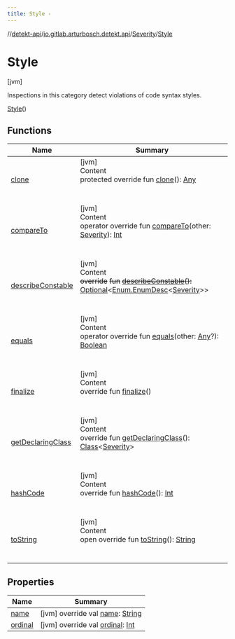 ```yaml
---
title: Style -
---
```

//[detekt-api](../../../index.md)/[io.gitlab.arturbosch.detekt.api](../../index.md)/[Severity](../index.md)/[Style](index.md)



# Style  
 [jvm] 

Inspections in this category detect violations of code syntax styles.

[Style](index.md)()  
  
   


## Functions  
  
|  Name|  Summary| 
|---|---|
| [clone](../-performance/index.md#kotlin/Enum/clone/#/PointingToDeclaration/)| [jvm]  <br>Content  <br>protected override fun [clone](../-performance/index.md#kotlin/Enum/clone/#/PointingToDeclaration/)(): [Any](https://kotlinlang.org/api/latest/jvm/stdlib/kotlin/-any/index.html)  <br><br><br>
| [compareTo](../-performance/index.md#kotlin/Enum/compareTo/#io.gitlab.arturbosch.detekt.api.Severity/PointingToDeclaration/)| [jvm]  <br>Content  <br>operator override fun [compareTo](../-performance/index.md#kotlin/Enum/compareTo/#io.gitlab.arturbosch.detekt.api.Severity/PointingToDeclaration/)(other: [Severity](../index.md)): [Int](https://kotlinlang.org/api/latest/jvm/stdlib/kotlin/-int/index.html)  <br><br><br>
| [describeConstable](../-performance/index.md#kotlin/Enum/describeConstable/#/PointingToDeclaration/)| [jvm]  <br>Content  <br>~~override~~ ~~fun~~ [~~describeConstable~~](../-performance/index.md#kotlin/Enum/describeConstable/#/PointingToDeclaration/)~~(~~~~)~~~~:~~ [Optional](https://docs.oracle.com/javase/8/docs/api/java/util/Optional.html)<[Enum.EnumDesc](https://docs.oracle.com/javase/8/docs/api/java/lang/Enum.EnumDesc.html)<[Severity](../index.md)>>  <br><br><br>
| [equals](../-performance/index.md#kotlin/Enum/equals/#kotlin.Any?/PointingToDeclaration/)| [jvm]  <br>Content  <br>operator override fun [equals](../-performance/index.md#kotlin/Enum/equals/#kotlin.Any?/PointingToDeclaration/)(other: [Any](https://kotlinlang.org/api/latest/jvm/stdlib/kotlin/-any/index.html)?): [Boolean](https://kotlinlang.org/api/latest/jvm/stdlib/kotlin/-boolean/index.html)  <br><br><br>
| [finalize](../-performance/index.md#kotlin/Enum/finalize/#/PointingToDeclaration/)| [jvm]  <br>Content  <br>override fun [finalize](../-performance/index.md#kotlin/Enum/finalize/#/PointingToDeclaration/)()  <br><br><br>
| [getDeclaringClass](../-performance/index.md#kotlin/Enum/getDeclaringClass/#/PointingToDeclaration/)| [jvm]  <br>Content  <br>override fun [getDeclaringClass](../-performance/index.md#kotlin/Enum/getDeclaringClass/#/PointingToDeclaration/)(): [Class](https://docs.oracle.com/javase/8/docs/api/java/lang/Class.html)<[Severity](../index.md)>  <br><br><br>
| [hashCode](../-performance/index.md#kotlin/Enum/hashCode/#/PointingToDeclaration/)| [jvm]  <br>Content  <br>override fun [hashCode](../-performance/index.md#kotlin/Enum/hashCode/#/PointingToDeclaration/)(): [Int](https://kotlinlang.org/api/latest/jvm/stdlib/kotlin/-int/index.html)  <br><br><br>
| [toString](../-performance/index.md#kotlin/Enum/toString/#/PointingToDeclaration/)| [jvm]  <br>Content  <br>open override fun [toString](../-performance/index.md#kotlin/Enum/toString/#/PointingToDeclaration/)(): [String](https://kotlinlang.org/api/latest/jvm/stdlib/kotlin/-string/index.html)  <br><br><br>


## Properties  
  
|  Name|  Summary| 
|---|---|
| [name](index.md#io.gitlab.arturbosch.detekt.api/Severity.Style/name/#/PointingToDeclaration/)|  [jvm] override val [name](index.md#io.gitlab.arturbosch.detekt.api/Severity.Style/name/#/PointingToDeclaration/): [String](https://kotlinlang.org/api/latest/jvm/stdlib/kotlin/-string/index.html)   <br>
| [ordinal](index.md#io.gitlab.arturbosch.detekt.api/Severity.Style/ordinal/#/PointingToDeclaration/)|  [jvm] override val [ordinal](index.md#io.gitlab.arturbosch.detekt.api/Severity.Style/ordinal/#/PointingToDeclaration/): [Int](https://kotlinlang.org/api/latest/jvm/stdlib/kotlin/-int/index.html)   <br>

